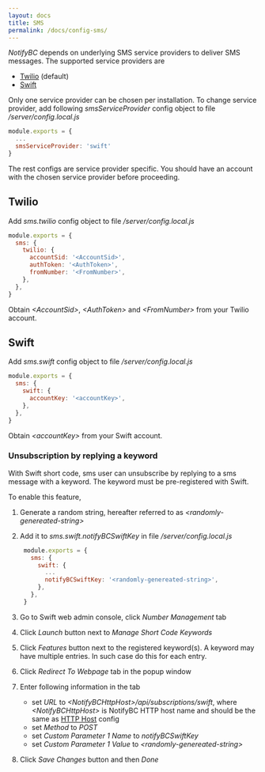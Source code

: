 ```yaml
---
layout: docs
title: SMS
permalink: /docs/config-sms/
---
```


_NotifyBC_ depends on underlying SMS service providers to deliver SMS messages. The supported service providers are

- [Twilio](https://twilio.com/) (default)
- [Swift](https://www.swiftsmsgateway.com)

Only one service provider can be chosen per installation. To change service provider, add following _smsServiceProvider_ config object to file _/server/config.local.js_

```js
module.exports = {
  ...
  smsServiceProvider: 'swift'
}
```

The rest configs are service provider specific. You should have an account with the chosen service provider before proceeding.

## Twilio

Add _sms.twilio_ config object to file _/server/config.local.js_

```js
module.exports = {
  sms: {
    twilio: {
      accountSid: '<AccountSid>',
      authToken: '<AuthToken>',
      fromNumber: '<FromNumber>',
    },
  },
}
```

Obtain _\<AccountSid\>_, _\<AuthToken\>_ and _\<FromNumber\>_ from your Twilio account.

## Swift

Add _sms.swift_ config object to file _/server/config.local.js_

```js
module.exports = {
  sms: {
    swift: {
      accountKey: '<accountKey>',
    },
  },
}
```

Obtain _\<accountKey\>_ from your Swift account.

### Unsubscription by replying a keyword

With Swift short code, sms user can unsubscribe by replying to a sms message with a keyword. The keyword must be pre-registered with Swift.

To enable this feature, 

1. Generate a random string, hereafter referred to as *\<randomly-genereated-string\>*
2. Add it to _sms.swift.notifyBCSwiftKey_ in file _/server/config.local.js_

   ```js
    module.exports = {
      sms: {
        swift: {
          ...
          notifyBCSwiftKey: '<randomly-genereated-string>',
        },
      },
    }
   ```
3. Go to Swift web admin console, click *Number Management* tab
4. Click *Launch* button next to *Manage Short Code Keywords* 
5. Click *Features* button next to the registered keyword(s). A keyword may have multiple entries. In such case do this for each entry.
6. Click *Redirect To Webpage* tab in the popup window
7. Enter following information in the tab
   * set *URL* to *\<NotifyBCHttpHost\>/api/subscriptions/swift*, where *\<NotifyBCHttpHost\>* is NotifyBC HTTP host name and should be the same as [HTTP Host](../config-httpHost/) config
   * set *Method* to *POST*
   * set *Custom Parameter 1 Name* to *notifyBCSwiftKey*
   * set *Custom Parameter 1 Value* to *\<randomly-genereated-string\>*
8. Click *Save Changes* button and then *Done*